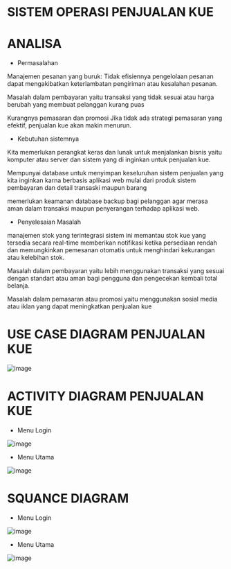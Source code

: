 # SISTEM OPERASI PENJUALAN KUE

# ANALISA

- Permasalahan

Manajemen pesanan yang buruk: Tidak efisiennya pengelolaan pesanan dapat mengakibatkan keterlambatan pengiriman atau kesalahan pesanan.

Masalah dalam pembayaran yaitu transaksi yang tidak sesuai atau harga berubah yang membuat pelanggan kurang puas

Kurangnya pemasaran dan promosi Jika tidak ada strategi pemasaran yang efektif, penjualan kue akan makin menurun.

- Kebutuhan sistemnya

Kita memerlukan perangkat keras dan lunak  untuk menjalankan bisnis yaitu komputer atau server dan sistem yang di inginkan untuk penjualan kue.

Mempunyai database untuk menyimpan keseluruhan sistem penjualan yang kita inginkan karna berbasis aplikasi web mulai dari produk sistem pembayaran dan detail transaski maupun barang 

memerlukan keamanan database backup bagi pelanggan agar merasa aman dalam transaksi maupun penyerangan terhadap aplikasi web.


- Penyelesaian Masalah

manajemen stok yang terintegrasi sistem ini memantau stok kue yang tersedia secara real-time memberikan notifikasi ketika persediaan rendah dan memungkinkan pemesanan otomatis untuk menghindari kekurangan atau kelebihan stok.

Masalah dalam pembayaran yaitu lebih menggunakan transaksi yang sesuai dengan standart atau aman bagi pengguna dan pengecekan kembali total belanja.

Masalah dalam pemasaran atau promosi yaitu menggunakan sosial media atau iklan yang dapat meningkatkan penjualan kue



# USE CASE DIAGRAM PENJUALAN KUE

![image](https://github.com/muhammadzidanfadilah/RPL-PENJUALAN-KUE/assets/115553474/f75ed206-3b6d-4666-a240-9049a50c7726)





# ACTIVITY DIAGRAM PENJUALAN KUE

- Menu Login


![image](https://github.com/muhammadzidanfadilah/RPL-PENJUALAN-KUE/assets/115553474/dcb2955b-cf6a-4571-8a10-47bda6def935)




- Menu Utama


![image](https://github.com/muhammadzidanfadilah/RPL-PENJUALAN-KUE/assets/115553474/4d7fb57c-4d91-4f51-aa6f-e444f7332c6a)









# SQUANCE DIAGRAM

- Menu Login

![image](https://github.com/muhammadzidanfadilah/RPL-PENJUALAN-KUE/assets/115553474/51eae3bc-3031-4762-8dea-7171da5e561e)



- Menu Utama

![image](https://github.com/muhammadzidanfadilah/RPL-PENJUALAN-KUE/assets/115553474/a735a4b2-a261-4663-84f5-1841e617871e)








